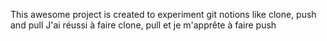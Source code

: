 
 This awesome project is created to experiment git notions like clone, push and pull
J'ai réussi à faire clone, pull et je m'apprête à faire push

